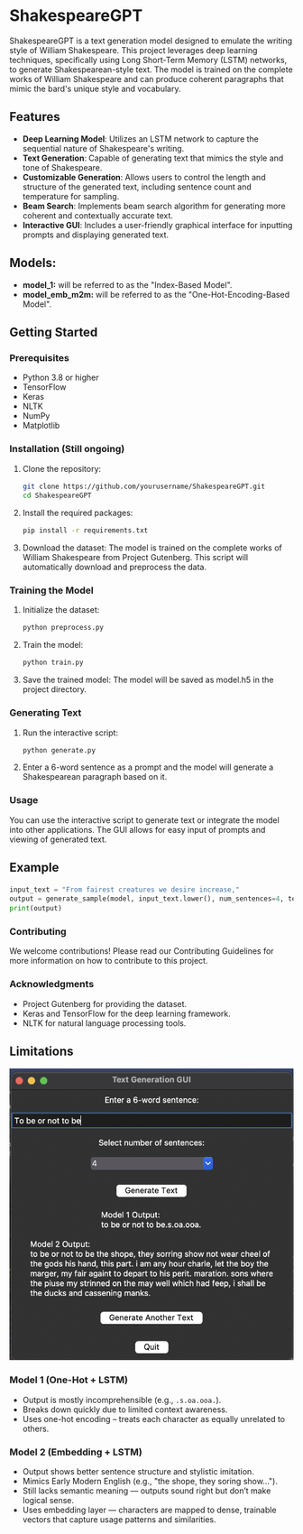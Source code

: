 
# ShakespeareGPT

ShakespeareGPT is a text generation model designed to emulate the writing style of William Shakespeare. This project leverages deep learning techniques, specifically using Long Short-Term Memory (LSTM) networks, to generate Shakespearean-style text. The model is trained on the complete works of William Shakespeare and can produce coherent paragraphs that mimic the bard's unique style and vocabulary.

## Features

- **Deep Learning Model**: Utilizes an LSTM network to capture the sequential nature of Shakespeare's writing.
- **Text Generation**: Capable of generating text that mimics the style and tone of Shakespeare.
- **Customizable Generation**: Allows users to control the length and structure of the generated text, including sentence count and temperature for sampling.
- **Beam Search**: Implements beam search algorithm for generating more coherent and contextually accurate text.
- **Interactive GUI**: Includes a user-friendly graphical interface for inputting prompts and displaying generated text.

## Models:

- **model_1:** will be referred to as the "Index-Based Model".
- **model_emb_m2m:** will be referred to as the "One-Hot-Encoding-Based Model".

## Getting Started

### Prerequisites

- Python 3.8 or higher
- TensorFlow
- Keras
- NLTK
- NumPy
- Matplotlib

### Installation (Still ongoing)

1. Clone the repository:
   ```sh
   git clone https://github.com/yourusername/ShakespeareGPT.git
   cd ShakespeareGPT
   ```
2. Install the required packages:
   ```sh
   pip install -r requirements.txt
   ```
3. Download the dataset: The model is trained on the complete works of William Shakespeare from Project Gutenberg. This script will automatically download and preprocess the data.

### Training the Model
1. Initialize the dataset:
   ```sh
   python preprocess.py
   ```
2. Train the model:
   ```sh
   python train.py
   ```
3. Save the trained model: The model will be saved as model.h5 in the project directory.

### Generating Text
1. Run the interactive script:
   ```sh
   python generate.py
   ```
2. Enter a 6-word sentence as a prompt and the model will generate a Shakespearean paragraph based on it.

### Usage
You can use the interactive script to generate text or integrate the model into other applications. The GUI allows for easy input of prompts and viewing of generated text.

## Example
```python
input_text = "From fairest creatures we desire increase,"
output = generate_sample(model, input_text.lower(), num_sentences=4, temperature=0.7)
print(output)
```

### Contributing
We welcome contributions! Please read our Contributing Guidelines for more information on how to contribute to this project.

### Acknowledgments
- Project Gutenberg for providing the dataset.
- Keras and TensorFlow for the deep learning framework.
- NLTK for natural language processing tools.

## Limitations

![Model Outputs](Model_Outputs.png)

### Model 1 (One-Hot + LSTM)
- Output is mostly incomprehensible (e.g., `.s.oa.ooa.`).
- Breaks down quickly due to limited context awareness.
- Uses one-hot encoding – treats each character as equally unrelated to others.

### Model 2 (Embedding + LSTM)
- Output shows better sentence structure and stylistic imitation.
- Mimics Early Modern English (e.g., "the shope, they soring show...").
- Still lacks semantic meaning — outputs sound right but don’t make logical sense.
- Uses embedding layer — characters are mapped to dense, trainable vectors that capture usage patterns and similarities.
